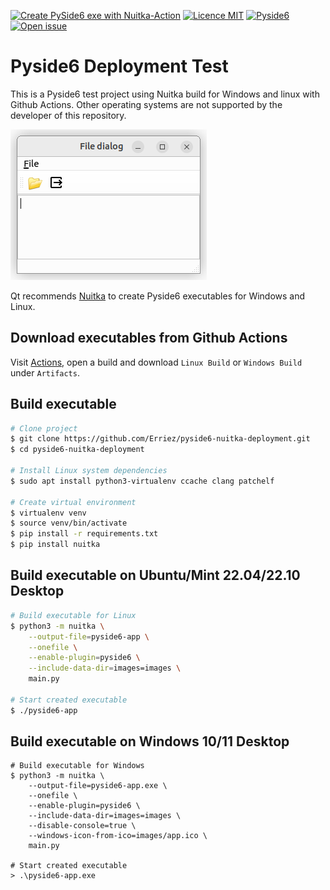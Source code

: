 [![Create PySide6 exe with Nuitka-Action](https://github.com/Erriez/pyside6-nuitka-deployment/actions/workflows/build.yml/badge.svg)](https://github.com/Erriez/pyside6-nuitka-deployment/actions/workflows/build.yml)
[![Licence MIT](https://img.shields.io/badge/license-MIT-green)](https://github.com/Erriez/pyside6-nuitka-deployment/blob/master/LICENSE)
[![Pyside6](https://img.shields.io/badge/pyside6-v6.5.0-informational)](https://github.com/Erriez/pyside6-nuitka-deployment)
[![Open issue](https://shields.io/github/issues-raw/Erriez/pyside6-nuitka-deployment)](https://github.com/Erriez/pyside6-nuitka-deployment/issues)

# Pyside6 Deployment Test

This is a Pyside6 test project using Nuitka build for Windows and linux with
Github Actions. Other operating systems are not supported by the developer of
this repository.

![Pyside6 app screenshot](screenshots/app-screenshot.png)

Qt recommends [Nuitka](https://doc.qt.io/qtforpython-6/deployment/deployment-nuitka.html) 
to create Pyside6 executables for Windows and Linux.

## Download executables from Github Actions

Visit [Actions](https://github.com/Erriez/pyside6-nuitka-test/actions), open
a build and download `Linux Build` or `Windows Build` under `Artifacts`.

## Build executable

```bash
# Clone project
$ git clone https://github.com/Erriez/pyside6-nuitka-deployment.git
$ cd pyside6-nuitka-deployment

# Install Linux system dependencies
$ sudo apt install python3-virtualenv ccache clang patchelf

# Create virtual environment
$ virtualenv venv
$ source venv/bin/activate
$ pip install -r requirements.txt
$ pip install nuitka
```

## Build executable on Ubuntu/Mint 22.04/22.10 Desktop

```bash
# Build executable for Linux
$ python3 -m nuitka \
    --output-file=pyside6-app \
    --onefile \
    --enable-plugin=pyside6 \
    --include-data-dir=images=images \
    main.py

# Start created executable
$ ./pyside6-app
```

## Build executable on Windows 10/11 Desktop

```
# Build executable for Windows
$ python3 -m nuitka \
    --output-file=pyside6-app.exe \
    --onefile \
    --enable-plugin=pyside6 \
    --include-data-dir=images=images \
    --disable-console=true \
    --windows-icon-from-ico=images/app.ico \
    main.py

# Start created executable
> .\pyside6-app.exe
```

